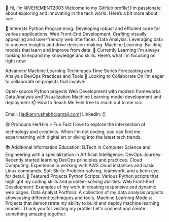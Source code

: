 👋 Hi, I’m @VEHEMENT2003
Welcome to my GitHub profile! I'm passionate about exploring and innovating in the tech world. Here’s a bit more about me:

👀 Interests
Python Programming: Developing robust and efficient code for various applications.
Web Front-End Development: Crafting visually appealing and user-friendly web interfaces.
Data Analysis: Leveraging data to uncover insights and drive decision-making.
Machine Learning: Building models that learn and improve from data.
🌱 Currently Learning
I'm always looking to expand my knowledge and skills. Here’s what I’m focusing on right now:

Advanced Machine Learning Techniques
Time Series Forecasting and Analysis
DevOps Practices and Tools
💞️ Looking to Collaborate On
I’m eager to collaborate on projects that involve:

Open-source Python projects
Web Development with modern frameworks
Data Analysis and Visualization
Machine Learning model development and deployment
📫 How to Reach Me
Feel free to reach out to me via:

Email: [jadkarvrushabh@gmail.com]
LinkedIn: []

😄 Pronouns
He/Him
⚡ Fun Fact
I love to explore the intersection of technology and creativity. When I'm not coding, you can find me experimenting with digital art or diving into the latest tech trends.

📚 Additional Information
Education: B.Tech in Computer Science and Engineering with a specialization in Artificial Intelligence.
DevOps Journey: Recently started learning DevOps principles and practices.
Cloud Computing: Experience in working with AWS cloud instances and basic Linux commands.
Soft Skills: Problem-solving, teamwork, and a keen eye for detail.
🌟 Featured Projects
Python Scripts: Various Python scripts that highlight my coding skills and problem-solving abilities.
Web Front-End Development: Examples of my work in creating responsive and dynamic web pages.
Data Analyst Portfolio: A collection of my data analysis projects showcasing different techniques and tools.
Machine Learning Models: Projects that demonstrate my ability to build and deploy machine learning models.
Thank you for visiting my profile! Let's connect and create something amazing together.
<!---
VEHEMENT2003/VEHEMENT2003 is a ✨ special ✨ repository because its `README.md` (this file) appears on your GitHub profile.
You can click the Preview link to take a look at your changes.
--->
